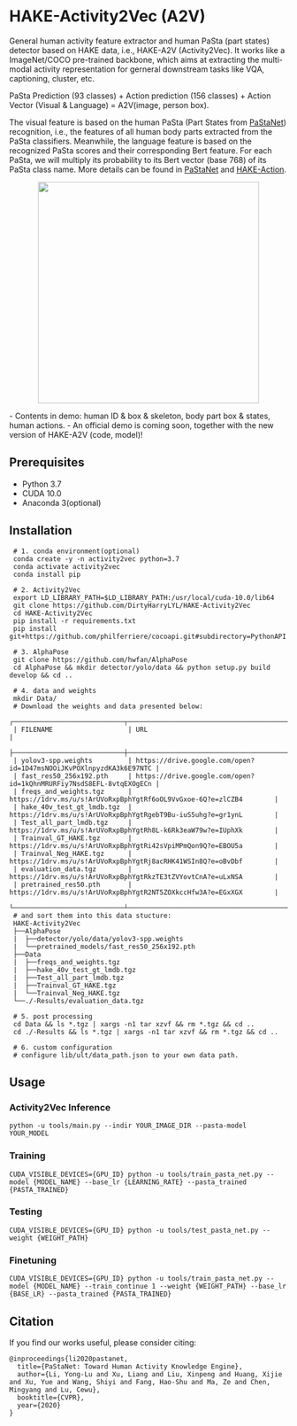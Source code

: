 # HAKE-Activity2Vec (A2V)
General human activity feature extractor and human PaSta (part states) detector based on HAKE data, i.e., HAKE-A2V (Activity2Vec). 
It works like a ImageNet/COCO pre-trained backbone, which aims at extracting the multi-modal activity representation for gerneral downstream tasks like VQA, captioning, cluster, etc. 

PaSta Prediction (93 classes) + Action prediction (156 classes) + Action Vector (Visual & Language) = A2V(image, person box).

The visual feature is based on the human PaSta (Part States from [PaStaNet](https://arxiv.org/pdf/2004.00945.pdf)) recognition, i.e., the features of all human body parts extracted from the PaSta classifiers. 
Meanwhile, the language feature is based on the recognized PaSta scores and their corresponding Bert feature. 
For each PaSta, we will multiply its probability to its Bert vector (base 768) of its PaSta class name. More details can be found in [PaStaNet](https://arxiv.org/pdf/2004.00945.pdf) and [HAKE-Action](https://github.com/DirtyHarryLYL/HAKE-Action).

<p align='center'>
    <img src="demo/images/HAKE-A2V.gif", height="400">
</p>
- Contents in demo: human ID & box & skeleton, body part box & states, human actions. 
- An official demo is coming soon, together with the new version of HAKE-A2V (code, model)!

## Prerequisites
 - Python 3.7
 - CUDA 10.0
 - Anaconda 3(optional)

## Installation
```
 # 1. conda environment(optional)
 conda create -y -n activity2vec python=3.7
 conda activate activity2vec
 conda install pip
 
 # 2. Activity2Vec
 export LD_LIBRARY_PATH=$LD_LIBRARY_PATH:/usr/local/cuda-10.0/lib64
 git clone https://github.com/DirtyHarryLYL/HAKE-Activity2Vec
 cd HAKE-Activity2Vec
 pip install -r requirements.txt
 pip install git+https://github.com/philferriere/cocoapi.git#subdirectory=PythonAPI

 # 3. AlphaPose
 git clone https://github.com/hwfan/AlphaPose
 cd AlphaPose && mkdir detector/yolo/data && python setup.py build develop && cd ..

 # 4. data and weights
 mkdir Data/
 # Download the weights and data presented below:
 ┌────────────────────────────┬────────────────────────────────────────────────────────────────────┐
 | FILENAME                   | URL                                                                |
 ├────────────────────────────┼────────────────────────────────────────────────────────────────────┤
 | yolov3-spp.weights         | https://drive.google.com/open?id=1D47msNOOiJKvPOXlnpyzdKA3k6E97NTC |
 | fast_res50_256x192.pth     | https://drive.google.com/open?id=1kQhnMRURFiy7NsdS8EFL-8vtqEXOgECn |
 | freqs_and_weights.tgz      | https://1drv.ms/u/s!ArUVoRxpBphYgtRf6oOL9VvGxoe-6Q?e=zlCZB4        |
 | hake_40v_test_gt_lmdb.tgz  | https://1drv.ms/u/s!ArUVoRxpBphYgtRgebT9Bu-iuS5uhg?e=gr1ynL        |
 | Test_all_part_lmdb.tgz     | https://1drv.ms/u/s!ArUVoRxpBphYgtRh8L-k6Rk3eaW79w?e=IUphXk        |
 | Trainval_GT_HAKE.tgz       | https://1drv.ms/u/s!ArUVoRxpBphYgtRi42sVpiMPmQon9Q?e=EBOU5a        |
 | Trainval_Neg_HAKE.tgz      | https://1drv.ms/u/s!ArUVoRxpBphYgtRj8acRHK41WSIn8Q?e=oBvDbf        |
 | evaluation_data.tgz        | https://1drv.ms/u/s!ArUVoRxpBphYgtRkzTE3tZVYovtCnA?e=uLxNSA        |
 | pretrained_res50.pth       | https://1drv.ms/u/s!ArUVoRxpBphYgtR2NT5ZOXkccHfw3A?e=EGxXGX        |
 └────────────────────────────┴────────────────────────────────────────────────────────────────────┘
 # and sort them into this data stucture:
 HAKE-Activity2Vec
 ├──AlphaPose
 |  ├──detector/yolo/data/yolov3-spp.weights
 |  └──pretrained_models/fast_res50_256x192.pth
 ├──Data
 |  ├──freqs_and_weights.tgz
 |  ├──hake_40v_test_gt_lmdb.tgz
 |  ├──Test_all_part_lmdb.tgz
 |  ├──Trainval_GT_HAKE.tgz
 |  └──Trainval_Neg_HAKE.tgz
 └──./-Results/evaluation_data.tgz

 # 5. post processing
 cd Data && ls *.tgz | xargs -n1 tar xzvf && rm *.tgz && cd ..
 cd ./-Results && ls *.tgz | xargs -n1 tar xzvf && rm *.tgz && cd ..

 # 6. custom configuration
 # configure lib/ult/data_path.json to your own data path.
```
## Usage

### Activity2Vec Inference
```
python -u tools/main.py --indir YOUR_IMAGE_DIR --pasta-model YOUR_MODEL
```

### Training
```
CUDA_VISIBLE_DEVICES={GPU_ID} python -u tools/train_pasta_net.py --model {MODEL_NAME} --base_lr {LEARNING_RATE} --pasta_trained {PASTA_TRAINED}
```

### Testing
```
CUDA_VISIBLE_DEVICES={GPU_ID} python -u tools/test_pasta_net.py --weight {WEIGHT_PATH}
```

### Finetuning
```
CUDA_VISIBLE_DEVICES={GPU_ID} python -u tools/train_pasta_net.py --model {MODEL_NAME} --train_continue 1 --weight {WEIGHT_PATH} --base_lr {BASE_LR} --pasta_trained {PASTA_TRAINED}
```

## Citation
If you find our works useful, please consider citing:
```
@inproceedings{li2020pastanet,
  title={PaStaNet: Toward Human Activity Knowledge Engine},
  author={Li, Yong-Lu and Xu, Liang and Liu, Xinpeng and Huang, Xijie and Xu, Yue and Wang, Shiyi and Fang, Hao-Shu and Ma, Ze and Chen, Mingyang and Lu, Cewu},
  booktitle={CVPR},
  year={2020}
}
```

